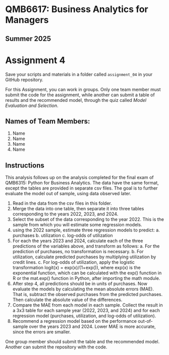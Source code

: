 # QMB6617: Business Analytics for Managers
## Summer 2025

# Assignment 4

Save your scripts and materials in a folder called ```assignment_04``` in your GitHub repository.

For this Assignment, you can work in groups. 
Only one team member must submit the code for the assignment, 
while another can submit a table of results and the recommended model, 
through the quiz called *Model Evaluation and Selection*. 


## Names of Team Members:

1. Name
2. Name
3. Name
4. Name


## Instructions

This analysis follows up on the analysis completed for the final exam of 
QMB6315: Python for Business Analytics. 
The data have the same format, except the tables are provided in separate csv files. 
The goal is to further evaluate the model out of sample, using data observed later. 

1. Read in the data from the csv files in this folder.
2. Merge the data into one table, then separate it into three tables corresponding to the years 2022, 2023, and 2024.
3. Select the subset of the data corresponding to the year 2022. This is the sample from which you will estimate some regression models.
4. using the 2022 sample, estimate three regression models to predict:
  a. purchases
  b. utilization
  c. log-odds of utilization
4. For each the years 2023 and 2024, calculate each of the three predictions of the variables above, and transform as follows: 
  a. For the prediction of purchases, no transformation is necessary.
  b. For utilization, calculate predicted purchases by multiplying utilization by credit lines.
  c. For log-odds of utilization, apply the logistic transformation logit(x) = exp(x)/(1+exp()), 
  where exp(x) is the exponential function, which can be calculated with the exp() function in R or the mat.exp() function in Python, after importing the math module.
5. After step 4, all predictions should be in units of purchases. 
  Now evaluate the models by calculating the mean absolute errors (MAE). 
  That is, subtract the observed purchases from the predicted purchases.
  Then calculate the absolute value of the differences.
6. Compare the MAE from each model in each sample. Collect the result in a 3x3 table
  for each sample year (2022, 2023, and 2024) 
  and for each regression model (purchases, utilization, and log-odds of utilization).
7. Recommend a regression model based on the performance out-of-sample over the years 2023 and 2024. Lower MAE is more accurate, since the errors are smaller.


One group member should submit the table and the recommended model.
Another can submit the repository with the code. 

